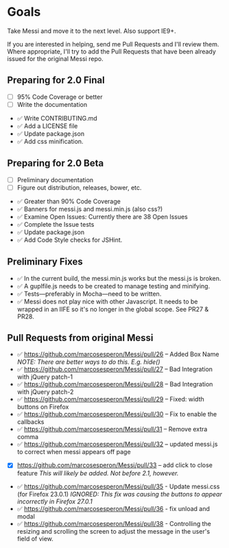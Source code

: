 Goals
=====

Take Messi and move it to the next level.  Also support IE9+.

If you are interested in helping, send me Pull Requests and I'll
review them.  Where appropriate, I'll try to add the Pull Requests
that have been already issued for the original Messi repo.

Preparing for 2.0 Final
-----------------------
* [ ] 95% Code Coverage or better
* [ ] Write the documentation
* :white_check_mark: Write CONTRIBUTING.md
* :white_check_mark: Add a LICENSE file
* :white_check_mark: Update package.json
* :white_check_mark: Add css minification.

Preparing for 2.0 Beta
----------------------
* [ ] Preliminary documentation
* [ ] Figure out distribution, releases, bower, etc.
* :white_check_mark: Greater than 90% Code Coverage
* :white_check_mark: Banners for messi.js and messi.min.js (also css?)
* :white_check_mark: Examine Open Issues: Currently there are 38 Open Issues
* :white_check_mark: Complete the Issue tests
* :white_check_mark: Update package.json
* :white_check_mark: Add Code Style checks for JSHint.

Preliminary Fixes
-----------------
* :white_check_mark: In the current build, the messi.min.js works but the messi.js is broken.
* :white_check_mark: A guplfile.js needs to be created to manage testing and minifying.
* :white_check_mark: Tests—preferably in Mocha—need to be written.
* :white_check_mark: Messi does not play nice with other Javascript.  It needs to be wrapped in an IIFE so it's no longer in the global scope. See PR27 & PR28. 

Pull Requests from original Messi
---------------------------------
* :white_check_mark: https://github.com/marcosesperon/Messi/pull/26 – Added Box Name _NOTE: There are better ways to do this. E.g. hide()_
* :white_check_mark: https://github.com/marcosesperon/Messi/pull/27 – Bad Integration with jQuery patch-1
* :white_check_mark: https://github.com/marcosesperon/Messi/pull/28 – Bad Integration with jQuery patch-2
* :white_check_mark: https://github.com/marcosesperon/Messi/pull/29 – Fixed: width buttons on Firefox
* :white_check_mark: https://github.com/marcosesperon/Messi/pull/30 – Fix to enable the callbacks
* :white_check_mark: https://github.com/marcosesperon/Messi/pull/31 – Remove extra comma
* :white_check_mark: https://github.com/marcosesperon/Messi/pull/32 – updated messi.js to correct when messi appears off page
* [x] https://github.com/marcosesperon/Messi/pull/33 – add click to close feature _This will likely be added. Not before 2.1, however._
* :white_check_mark: https://github.com/marcosesperon/Messi/pull/35 - Update messi.css (for Firefox 23.0.1) _IGNORED: This fix was causing the buttons to appear incorrectly in Firefox 27.0.1_
* :white_check_mark: https://github.com/marcosesperon/Messi/pull/36 - fix unload and modal
* :white_check_mark: https://github.com/marcosesperon/Messi/pull/38 - Controlling the resizing and scrolling the screen to adjust the message in the user's field of view.
